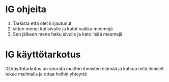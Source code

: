 # IG ohjeita
1. Tarkista että olet kirjautunut
2. sitten menet kotisivulle ja katot vaikka meemejä
3. Sen jälkeen mene haku sivulle ja kato lisää meemejä

# IG käyttötarkotus
IG käyttötarkotus on seurata muitten ihmisten elämää ja katsoa mitä ihmiset tekee mailmalla ja ottaa heihin yhteyttä